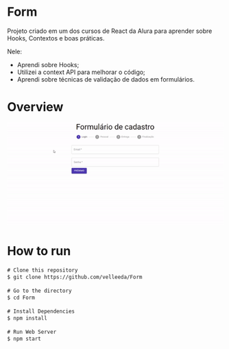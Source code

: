 # Form

Projeto criado em um dos cursos de React da Alura para aprender sobre Hooks, Contextos e boas práticas. <br />

Nele: <br />

- Aprendi sobre Hooks;
- Utilizei a context API para melhorar o código;
- Aprendi sobre técnicas de validação de dados em formulários.

# Overview

![](./public/gifs/default.gif)

# How to run

```
# Clone this repository
$ git clone https://github.com/velleeda/Form

# Go to the directory
$ cd Form

# Install Dependencies
$ npm install

# Run Web Server
$ npm start
```
